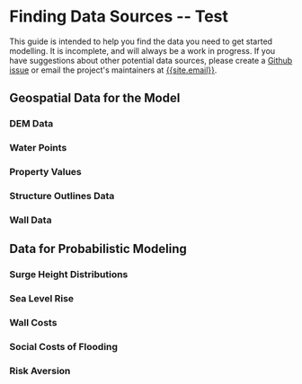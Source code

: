 
# Finding Data Sources -- Test

This guide is intended to help you find the data you need to get started modelling. It is incomplete, and will always be a work in progress. If you have suggestions about other potential data sources, please create a [Github issue](https://github.com/zdb999/coast-def/issues) or email the project's maintainers at [{{site.email}}]({{site.email}}).

## Geospatial Data for the Model

### DEM Data

### Water Points

### Property Values 

### Structure Outlines Data

### Wall Data

## Data for Probabilistic Modeling

### Surge Height Distributions

### Sea Level Rise

### Wall Costs

### Social Costs of Flooding

### Risk Aversion

